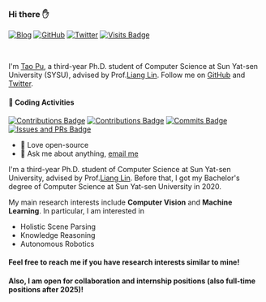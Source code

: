 ### Hi there ✋

[![Blog](https://img.shields.io/badge/blog-tao-9cf?style=flat-square)](https://tao-pu.site)
[![GitHub](https://img.shields.io/github/followers/putao537?logo=github&style=flat-square)](https://github.com/putao537)
[![Twitter](https://img.shields.io/twitter/follow/TaoPu537?logo=twitter&style=flat-square)](https://twitter.com/TaoPu537)
[![Visits Badge](https://badges.strrl.dev/visits/putao537/putao537?style=flat-square)](https://github.com/putao537)

<br />

I'm <a href="https://tao-pu.site" target="_blank">Tao Pu</a>, a third-year Ph.D. student of Computer Science at Sun Yat-sen University (SYSU), advised by Prof.<a href="http://www.linliang.net/" target="_blank">Liang Lin</a>. Follow me on [GitHub](https://github.com/putao537) and [Twitter](https://twitter.com/TaoPu537).

#### 🔨 Coding Activities

[![Contributions Badge](https://badges.strrl.dev/contributions/all/putao537?style=flat-square)](https://github.com/putao537)
[![Contributions Badge](https://badges.strrl.dev/contributions/weekly/putao537?style=flat-square)](https://github.com/putao537)
[![Commits Badge](https://badges.strrl.dev/commits/weekly/putao537?style=flat-square)](https://github.com/putao537)
[![Issues and PRs Badge](https://badges.strrl.dev/issues-and-prs/weekly/putao537?style=flat-square)](https://github.com/putao537)

- 💼 Love open-source
- 💬 Ask me about anything, [email me](mailto:pseudoyu@connect.hku.hk)

I'm a third-year Ph.D. student of Computer Science at Sun Yat-sen University, advised by Prof.<a href="http://www.linliang.net/" target="_blank">Liang Lin</a>. Before that, I got my Bachelor's degree of Computer Science at Sun Yat-sen University in 2020.   
          
My main research interests include **Computer Vision** and **Machine Learning**. In particular, I am interested in <br>
- Holistic Scene Parsing
- Knowledge Reasoning
- Autonomous Robotics

#### Feel free to reach me if you have research interests similar to mine! 
#### Also, I am open for collaboration and internship positions (also full-time positions after 2025)!

